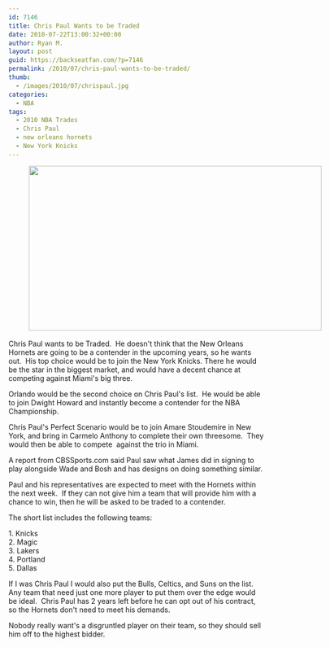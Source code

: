 ```yaml
---
id: 7146
title: Chris Paul Wants to be Traded
date: 2010-07-22T13:00:32+00:00
author: Ryan M.
layout: post
guid: https://backseatfan.com/?p=7146
permalink: /2010/07/chris-paul-wants-to-be-traded/
thumb:
  - /images/2010/07/chrispaul.jpg
categories:
  - NBA
tags:
  - 2010 NBA Trades
  - Chris Paul
  - new orleans hornets
  - New York Knicks
---
```


<div class="entry">
  <figure id="attachment_7147" style="width: 576px" class="wp-caption aligncenter"><a href="/images/2010/07/chrispaul.jpg"><img class="size-full wp-image-7147" title="chrispaul" src="/images/2010/07/chrispaul.jpg" alt="" width="576" height="324" srcset="/images/2010/07/chrispaul.jpg 576w, /images/2010/07/chrispaul-300x168.jpg 300w" sizes="(max-width: 576px) 100vw, 576px" /></a><figcaption class="wp-caption-text"> </figcaption></figure>

  <p>
    Chris Paul wants to be Traded.  He doesn't think that the New Orleans Hornets are going to be a contender in the upcoming years, so he wants out.  His top choice would be to join the New York Knicks. There he would be the star in the biggest market, and would have a decent chance at competing against Miami's big three.
  </p>

  <p>
    Orlando would be the second choice on Chris Paul's list.  He would be able to join Dwight Howard and instantly become a contender for the NBA Championship.
  </p>

  <p>
    Chris Paul's Perfect Scenario would be to join Amare Stoudemire in New York, and bring in Carmelo Anthony to complete their own threesome.  They would then be able to compete  against the trio in Miami.
  </p>

  <p>
    A report from CBSSports.com said Paul saw what James did in signing to play alongside Wade and Bosh and has designs on doing something similar.
  </p>

  <p>
    Paul and his representatives are expected to meet with the Hornets within the next week.  If they can not give him a team that will provide him with a chance to win, then he will be asked to be traded to a contender.
  </p>

  <p>
    The short list includes the following teams:
  </p>

  <p>
    1. Knicks<br /> 2. Magic<br /> 3. Lakers<br /> 4. Portland<br /> 5. Dallas
  </p>

  <p>
    If I was Chris Paul I would also put the Bulls, Celtics, and Suns on the list.  Any team that need just one more player to put them over the edge would be ideal.  Chris Paul has 2 years left before he can opt out of his contract, so the Hornets don't need to meet his demands.
  </p>

  <p>
    Nobody really want's a disgruntled player on their team, so they should sell him off to the highest bidder.
  </p>
</div>
